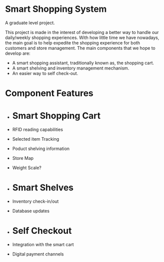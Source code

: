 # Smart Shopping System
A graduate level project.

This project is made in the interest of developing a better way to handle our daily/weekly shopping experiences. With how little time we have nowadays, the main goal is to help expedite the shopping experience for both customers and store management.
The main components that we hope to develop are:
- A smart shopping assistant, traditionally known as, the shopping cart.
- A smart shelving and inventory management mechanism.
- An easier way to self check-out.

# Component Features
- # Smart Shopping Cart
-   RFID reading capabilities
-   Selected item Tracking
-   Poduct shelving information
-   Store Map
-   Weight Scale?

- # Smart Shelves
-   Inventory check-in/out
-   Database updates

- # Self Checkout
-   Integration with the smart cart
-   Digital payment channels

